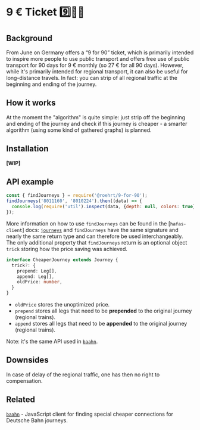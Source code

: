 # 9 € Ticket 9️⃣🎫🚂

## Background

From June on Germany offers a “9 for 90” ticket, which is primarily intended to inspire more people to use public transport and offers free use of public transport for 90 days for 9 € monthly (so 27 € for all 90 days). However, while it's primarily intended for regional transport, it can also be useful for long-distance travels. In fact: you can strip of all regional traffic at the beginning and ending of the journey.

## How it works

At the moment the "algorithm" is quite simple: just strip off the beginning and ending of the journey and check if this journey is cheaper - a smarter algorithm (using some kind of gathered graphs) is planned.

## Installation

**[WIP]**

## API example

```javascript
const { findJourneys } = require('@roehrt/9-for-90');
findJourneys('8011160', '8010224').then((data) => {
  console.log(require('util').inspect(data, {depth: null, colors: true}))
});
```

More information on how to use `findJourneys` can be found in the [`hafas-client`] docs:
[`journeys`](https://github.com/public-transport/hafas-client/blob/master/docs/journeys.md)
and `findJourneys` have the same signature and nearly the same return type and can therefore
be used interchangeably. The only additional property that `findJourneys` return is an optional
object `trick` storing how the price saving was achieved.

```typescript
interface CheaperJourney extends Journey {
  trick?: {
    prepend: Leg[],
    append: Leg[],
    oldPrice: number,
  }
}
```
- `oldPrice` stores the unoptimized price.
- `prepend` stores all legs that need to be **prepended** to the original journey (regional trains).
- `append` stores all legs that need to be **appended** to the original journey (regional trains).

Note: it's the same API used in [`baahn`].

## Downsides

In case of delay of the regional traffic, one has then no right to compensation.

## Related

[`baahn`] - JavaScript client for finding special cheaper connections for Deutsche Bahn journeys.

[`baahn`]: https://github.com/roehrt/baahn
